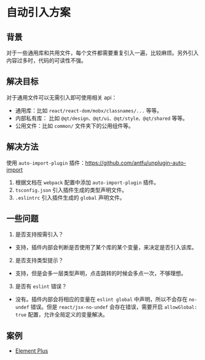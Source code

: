 # 自动引入方案

## 背景

对于一些通用库和共用文件，每个文件都需要重复引入一遍，比较麻烦。另外引入内容过多时，代码的可读性不强。

## 解决目标

对于通用文件可以无需引入即可使用相关 api：

- 通用库：比如 `react/react-dom/mobx/classnames/...` 等等。
- 内部私有库： 比如 `@qt/design、@qt/ui、@qt/style、@qt/shared` 等等。
- 公用文件：比如 `common/` 文件夹下的公用组件等。

## 解决方法

使用 `auto-import-plugin` 插件：<https://github.com/antfu/unplugin-auto-import>

  1. 根据文档在 `webpack` 配置中添加 `auto-import-plugin` 插件。
  2. `tsconfig.json` 引入插件生成的类型声明文件。
  3. `.eslintrc` 引入插件生成的 `global` 声明文件。

## 一些问题

1. 是否支持按需引入？

- 支持，插件内部会判断是否使用了某个库的某个变量，来决定是否引入该库。

2. 是否支持类型提示？

- 支持，但是会多一层类型声明，点击跳转的时候会多点一次，不够理想。

3. 是否有 `eslint` 错误？

- 没有。插件内部会将相应的变量在 `eslint global` 中声明，所以不会存在 `no-undef` 错误。但是 `react/jsx-no-undef` 会存在错误，需要开启 `allowGlobal: true` 配置，允许全局定义的变量解决。

## 案例

- [Element Plus](https://element-plus.org/zh-CN/guide/quickstart.html#%E6%8C%89%E9%9C%80%E5%AF%BC%E5%85%A5)
